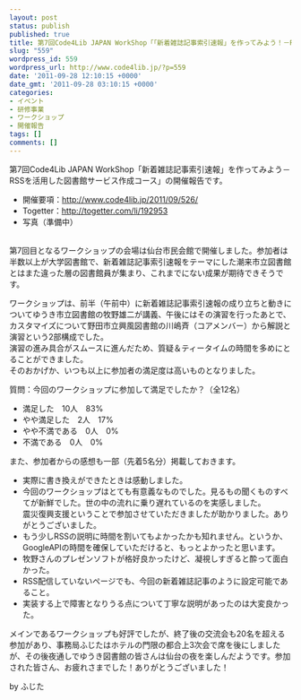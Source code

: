 ```yaml
---
layout: post
status: publish
published: true
title: 第7回Code4Lib JAPAN WorkShop「「新着雑誌記事索引速報」を作ってみよう！－RSSを活用した図書館サービス作成コース」（サービス構築コース））開催報告
slug: "559"
wordpress_id: 559
wordpress_url: http://www.code4lib.jp/?p=559
date: '2011-09-28 12:10:15 +0000'
date_gmt: '2011-09-28 03:10:15 +0000'
categories:
- イベント
- 研修事業
- ワークショップ
- 開催報告
tags: []
comments: []
---
```

<p>第7回Code4Lib JAPAN WorkShop「新着雑誌記事索引速報」を作ってみよう－RSSを活用した図書館サービス作成コース」の開催報告です。</p>
<ul>
<li>開催要項：<a href="http://www.code4lib.jp/2011/09/526/">http://www.code4lib.jp/2011/09/526/</a></li>
<li>Togetter：<a href="http://togetter.com/li/192953">http://togetter.com/li/192953</a></li>
<li>写真（準備中）</li>
</ul>
<p><!--more--><br />
第7回目となるワークショップの会場は仙台市民会館で開催しました。参加者は半数以上が大学図書館で、新着雑誌記事索引速報をテーマにした潮来市立図書館とはまた違った層の図書館員が集まり、これまでにない成果が期待できそうです。</p>
<p>ワークショップは、前半（午前中）に新着雑誌記事索引速報の成り立ちと動きについてゆうき市立図書館の牧野雄二が講義、午後にはその演習を行ったあとで、カスタマイズについて野田市立興風図書館の川嶋斉（コアメンバー）から解説と演習という2部構成でした。<br />
演習の進み具合がスムースに進んだため、質疑＆ティータイムの時間を多めにとることができました。<br />
そのおかげか、いつも以上に参加者の満足度は高いものとなりました。</p>
<p>質問：今回のワークショップに参加して満足でしたか？（全12名）</p>
<ul>
<li>満足した　10人　83%</li>
<li>やや満足した　2人　17%</li>
<li>やや不満である　0人　0%</li>
<li>不満である　0人　0%</li>
</ul>
<p>また、参加者からの感想も一部（先着5名分）掲載しておきます。</p>
<ul>
<li>実際に書き換えができたときは感動しました。</li>
<li>今回のワークショップはとても有意義なものでした。見るもの聞くものすべてが新鮮でした。世の中の流れに乗り遅れているのを実感しました。<br />
震災復興支援ということで参加させていただきましたが助かりました。ありがとうございました。</li>
<li>もう少しRSSの説明に時間を割いてもよかったかも知れません。というか、GoogleAPIの時間を確保していただけると、もっとよかったと思います。</li>
<li>牧野さんのプレゼンソフトが格好良かったけど、凝視しすぎると酔って面白かった。</li>
<li>RSS配信していないページでも、今回の新着雑誌記事のように設定可能であること。</li>
<li>実装する上で障害となりうる点について丁寧な説明があったのは大変良かった。</li>
</ul>
<p>メインであるワークショップも好評でしたが、終了後の交流会も20名を超える参加があり、事務局ふじたはホテルの門限の都合上3次会で席を後にしましたが、その後夜通しでゆうき図書館の皆さんは仙台の夜を楽しんだようです。参加された皆さん、お疲れさまでした！ありがとうございました！</p>
<p>by ふじた</p>
